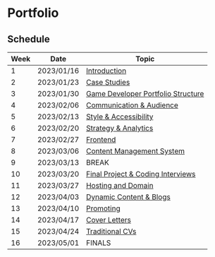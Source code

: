 # Portfolio

## Schedule

| Week | Date       | Topic                                              |
|------|------------|----------------------------------------------------|
| 1    | 2023/01/16 | [Introduction](01-introduction/README.md)          |
| 2    | 2023/01/23 | [Case Studies](02-cases/README.md)                 |
| 3    | 2023/01/30 | [Game Developer Portfolio Structure](03-structure/README.md) |
| 4    | 2023/02/06 | [Communication & Audience](04-communication/README.md) |
| 5    | 2023/02/13 | [Style & Accessibility](05-style/README.md)        |
| 6    | 2023/02/20 | [Strategy & Analytics](06-strategy/README.md)      |
| 7    | 2023/02/27 | [Frontend](07-frontend/README.md)                  |
| 8    | 2023/03/06 | [Content Management System](08-cms/README.md)      |
| 9    | 2023/03/13 | BREAK                                              |
| 10   | 2023/03/20 | [Final Project & Coding Interviews](09-get-ready/README.md) |
| 11   | 2023/03/27 | [Hosting and Domain](10-hosting/README.md)         |
| 12   | 2023/04/03 | [Dynamic Content & Blogs](11-dynamic/README.md)    |
| 13   | 2023/04/10 | [Promoting](12-promoting/README.md)                |
| 14   | 2023/04/17 | [Cover Letters](13-cover-letter/README.md)         |
| 15   | 2023/04/24 | [Traditional CVs](14-cv/README.md)                 |
| 16   | 2023/05/01 | FINALS                                             |
